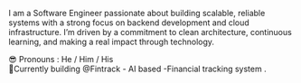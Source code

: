 I am a Software Engineer passionate about building scalable, reliable systems with a strong focus on backend development and cloud infrastructure.
I’m driven by a commitment to clean architecture, continuous learning, and making a real impact through technology.

😎 Pronouns :  He / Him / His<br>
🚀Currently building @Fintrack - AI based -Financial tracking system . <br><br>
